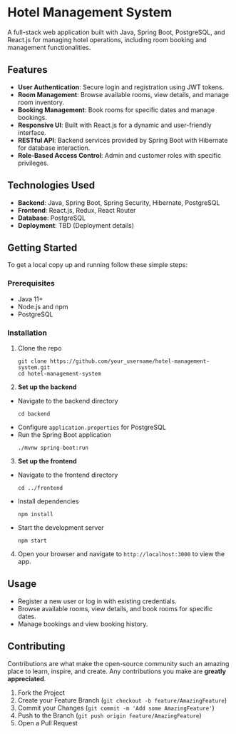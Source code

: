 # Hotel Management System

A full-stack web application built with Java, Spring Boot, PostgreSQL, and React.js for managing hotel operations, including room booking and management functionalities.

## Features

- **User Authentication**: Secure login and registration using JWT tokens.
- **Room Management**: Browse available rooms, view details, and manage room inventory.
- **Booking Management**: Book rooms for specific dates and manage bookings.
- **Responsive UI**: Built with React.js for a dynamic and user-friendly interface.
- **RESTful API**: Backend services provided by Spring Boot with Hibernate for database interaction.
- **Role-Based Access Control**: Admin and customer roles with specific privileges.

## Technologies Used

- **Backend**: Java, Spring Boot, Spring Security, Hibernate, PostgreSQL
- **Frontend**: React.js, Redux, React Router
- **Database**: PostgreSQL
- **Deployment**: TBD (Deployment details)

## Getting Started

To get a local copy up and running follow these simple steps:

### Prerequisites

- Java 11+
- Node.js and npm
- PostgreSQL

### Installation

1. Clone the repo
   ```
   git clone https://github.com/your_username/hotel-management-system.git
   cd hotel-management-system
   ```

2. **Set up the backend**
- Navigate to the backend directory
  ```
  cd backend
  ```
- Configure `application.properties` for PostgreSQL
- Run the Spring Boot application
  ```
  ./mvnw spring-boot:run
  ```

3. **Set up the frontend**
- Navigate to the frontend directory
  ```
  cd ../frontend
  ```
- Install dependencies
  ```
  npm install
  ```
- Start the development server
  ```
  npm start
  ```

4. Open your browser and navigate to `http://localhost:3000` to view the app.

## Usage

- Register a new user or log in with existing credentials.
- Browse available rooms, view details, and book rooms for specific dates.
- Manage bookings and view booking history.

## Contributing

Contributions are what make the open-source community such an amazing place to learn, inspire, and create. Any contributions you make are **greatly appreciated**.

1. Fork the Project
2. Create your Feature Branch (`git checkout -b feature/AmazingFeature`)
3. Commit your Changes (`git commit -m 'Add some AmazingFeature'`)
4. Push to the Branch (`git push origin feature/AmazingFeature`)
5. Open a Pull Request
